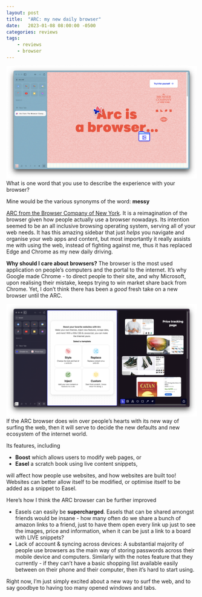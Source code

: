 ```yaml
---
layout: post
title:  "ARC: my new daily browser"
date:   2023-01-08 08:00:00 -0500
categories: reviews
tags:
    - reviews
    - browser
---
```


![Arc Screenshot](/assets/images/arc-ss.png)
What is one word that you use to describe the experience with your browser?

Mine would be the various synonyms of the word: **messy** 

[ARC from the Browser Company of New York](https://arc.net/). It is a reimagination of the browser given how people actually use a browser nowadays. Its intention seemed to be an all inclusive browsing operating system, serving all of your web needs. It has this amazing sidebar that just _helps_ you navigate and organise your web apps and content, but most importantly it really assists me with using the web, instead of fighting against me, thus it  has replaced Edge and Chrome as my new daily driving. 

**Why should I care about browsers?**
The browser is the most used application on people’s computers and the portal to the internet. It’s why Google made Chrome - to direct people to their site, and why Microsoft, upon realising their mistake, keeps trying to win market share back from Chrome. Yet, I don’t think there has been a _good_ fresh take on a new browser until the ARC.  

![Arc Features](/assets/images/arc-features.png)
If the ARC browser does win over people’s hearts with its new way of surfing the web, then it will serve to decide the new defaults and new ecosystem of the internet world. 

Its features, including 
- **Boost** which allows users to modify web pages, or 
- **Easel** a scratch book using live content snippets,

will affect how people use websites, and how websites are built too! Websites can better allow itself to be modified, or optimise itself to be added as a snippet to Easel.

Here’s how I think the ARC browser can be further improved

- Easels can easily be __supercharged__. Easels that can be shared amongst friends would be insane - how many often do we share a bunch of amazon links to a friend, just to have them open every link up just to see the images, price and information, when it can be just a link to a board with LIVE snippets?
- Lack of account & syncing across devices: A substantial majority of people use browsers as the main way of storing passwords across their mobile device and computers. Similarly with the notes feature that they currently - if they can’t have a basic shopping list available easily between on their phone and their computer, then it’s hard to start using.

Right now, I’m just simply excited about a new way to surf the web, and to say goodbye to having too many opened windows and tabs.
